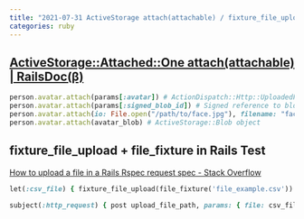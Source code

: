 ```yaml
---
title: "2021-07-31 ActiveStorage attach(attachable) / fixture_file_upload + file_fixture in Rails Test"
categories: ruby
---
```


## [ActiveStorage::Attached::One attach(attachable) | RailsDoc(β)](https://railsdoc.github.io/classes/ActiveStorage/Attached/One.html#method-i-attach)

```rb
person.avatar.attach(params[:avatar]) # ActionDispatch::Http::UploadedFile object
person.avatar.attach(params[:signed_blob_id]) # Signed reference to blob from direct upload
person.avatar.attach(io: File.open("/path/to/face.jpg"), filename: "face.jpg", content_type: "image/jpg")
person.avatar.attach(avatar_blob) # ActiveStorage::Blob object
```

## fixture_file_upload + file_fixture in Rails Test

[How to upload a file in a Rails Rspec request spec - Stack Overflow](https://stackoverflow.com/questions/40796140/how-to-upload-a-file-in-a-rails-rspec-request-spec/56901722#56901722)

```rb
let(:csv_file) { fixture_file_upload(file_fixture('file_example.csv')) }

subject(:http_request) { post upload_file_path, params: { file: csv_file } }
```
